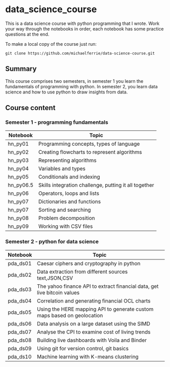 # data_science_course
This is a data science course with python programming that I wrote. Work your way through the notebooks in order, each notebook has some practice questions at the end.

To make a local copy of the course just run:

```git clone https://github.com/michaelferrie/data-science-course.git```


## Summary
This course comprises two semesters, in semester 1 you learn the fundamentals of programming with python. In semester 2, you learn data science and how to use python to draw insights from data.

## Course content

### Semester 1 - programming fundamentals

| Notebook | Topic |
| --------------- | --------------- |
| hn_py01 | Programming concepts, types of language |
| hn_py02 | Creating flowcharts to represent algorithms |
| hn_py03 | Representing algorithms |
| hn_py04 | Variables and types |
| hn_py05 | Conditionals and indexing |
| hn_py06.5 | Skills integration challenge, putting it all together |
| hn_py06 | Operators, loops and lists |
| hn_py07 | Dictionaries and functions |
| hn_py07 | Sorting and searching |
| hn_py08 | Problem decomposition |
| hn_py09 | Working with CSV files |

### Semester 2 - python for data science

| Notebook | Topic |
| --------------- | --------------- |
| pda_ds01 | Caesar ciphers and cryptography in python |
| pda_ds02 | Data extraction from different sources text,JSON,CSV |
| pda_ds03 | The yahoo finance API to extract financial data, get live bitcoin values |
| pda_ds04 | Correlation and generating financial OCL charts|
| pda_ds05 | Using the HERE mapping API to generate custom maps based on geolocation |
| pda_ds06 | Data analysis on a large dataset using the SIMD |
| pda_ds07 | Analyse the CPI to examine cost of living trends |
| pda_ds08 | Building live dashboards with Voila and Binder |
| pda_ds09 | Using git for version control, git basics |
| pda_ds10 | Machine learning with K-means clustering |
